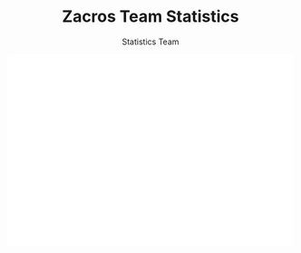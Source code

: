 <div align="center">
<h1>Zacros Team Statistics</h1>
<p> Statistics Team </p>
</div>

![informasi](profile/informasi1.svg)

